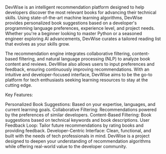 DevWise is an intelligent recommendation platform designed to help developers discover the most relevant books for advancing their technical skills.
Using state-of-the-art machine learning algorithms, DevWise provides personalized book suggestions based on a developer's programming language preferences, experience level, and project needs.
Whether you're a beginner looking to master Python or a seasoned engineer exploring AI advancements, DevWise curates a tailored reading list that evolves as your skills grow.

The recommendation engine integrates collaborative filtering, content-based filtering, and natural language processing (NLP) to analyze book content and reviews.
DevWise also allows users to input preferences and feedback, ensuring continuously improving recommendations.
With an intuitive and developer-focused interface, DevWise aims to be the go-to platform for tech enthusiasts seeking learning resources to stay at the cutting edge.

Key Features:

Personalized Book Suggestions: Based on your expertise, languages, and current learning goals.
Collaborative Filtering: Recommendations powered by the preferences of similar developers.
Content-Based Filtering: Book suggestions based on technical keywords and book descriptions.
User Feedback Loop: Tailor future recommendations by rating books and providing feedback.
Developer-Centric Interface: Clean, functional, and built with the needs of tech professionals in mind.
DevWise is a project designed to deepen your understanding of recommendation algorithms while offering real-world value to the developer community.
